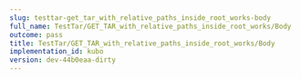```yaml
---
slug: testtar-get_tar_with_relative_paths_inside_root_works-body
full_name: TestTar/GET_TAR_with_relative_paths_inside_root_works/Body
outcome: pass
title: TestTar/GET_TAR_with_relative_paths_inside_root_works/Body
implementation_id: kubo
version: dev-44b0eaa-dirty
---
```


